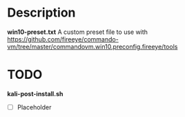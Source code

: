 # Description
**win10-preset.txt**
A custom preset file to use with https://github.com/fireeye/commando-vm/tree/master/commandovm.win10.preconfig.fireeye/tools

# TODO
**kali-post-install.sh**
- [ ] Placeholder


